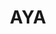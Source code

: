 ---
layout: home

title: AYA
titleTemplate: Android ADB Desktop App

hero:
  name: "AYA"
  text: "Android ADB Desktop App"
  tagline: AYA is a desktop application for easily controlling android devices, which can be considered as a GUI wrapper for ADB.
  actions:
    - theme: brand
      text: Get Started
      link: /guide/
    - theme: alt
      text: Windows
      link: https://release.liriliri.io/AYA-0.4.0-win-x64.exe
    - theme: alt
      text: macOS
      link: https://release.liriliri.io/AYA-0.4.0-mac-arm64.dmg 
    - theme: alt
      text: Linux
      link: https://release.liriliri.io/AYA-0.4.0-linux-x86_64.AppImage
  image:
    src: /screenshot.png
    alt: screenshot

features:
  - icon:
      src: /rocket.svg
    title: Easy to Install
    details: Built-in ADB, ready to use upon installation without any additional complicated operations.
  - icon:
      src: /tools.svg
    title: Feature-rich
    details: Divided into multiple panels by category, including app management, performance monitoring, process management, and more.
  - icon:
      src: /easy.svg
    title: Easy to Use
    details: Graphical user interface, one-click operations, no need to input any commands. 
---